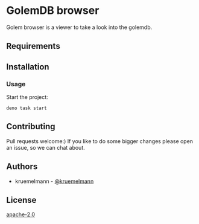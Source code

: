 # GolemDB browser

Golem browser is a viewer to take a look into the golemdb.

## Requirements

## Installation

### Usage

Start the project:

```
deno task start
```

## Contributing

Pull requests welcome:)
If you like to do some bigger changes please open an issue, so we can chat about.

## Authors

* kruemelmann - [@kruemelmann](https://github.com/kruemelmann/)

## License
[apache-2.0](https://choosealicense.com/licenses/apache-2.0/)



